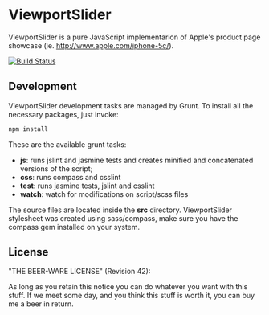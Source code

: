 # ViewportSlider

ViewportSlider is a pure JavaScript implementarion of Apple's product page showcase (ie. http://www.apple.com/iphone-5c/).

[![Build Status](https://travis-ci.org/daviferreira/viewport-slider.png?branch=master)](https://travis-ci.org/daviferreira/viewport-slider)

## Development

ViewportSlider development tasks are managed by Grunt. To install all the necessary packages, just invoke:

```bash
npm install
```

These are the available grunt tasks:

* __js__: runs jslint and jasmine tests and creates minified and concatenated versions of the script;
* __css__: runs compass and csslint
* __test__: runs jasmine tests, jslint and csslint
* __watch__: watch for modifications on script/scss files

The source files are located inside the __src__ directory. ViewportSlider stylesheet was created using sass/compass, make sure you have the compass gem installed on your system.

## License

"THE BEER-WARE LICENSE" (Revision 42):

As long as you retain this notice you can do whatever you want with this stuff. If we meet some day, and you think this stuff is worth it, you can buy me a beer in return.
